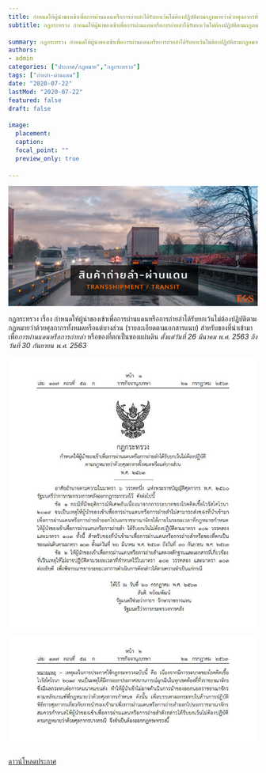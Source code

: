 ```yaml
---
title: กำหนดให้ผู้นำของเข้าเพื่อการผ่านแดนหรือการถ่ายลำได้รับยกเว้นไม่ต้องปฏิบัติตามกฎหมายว่าด้วยศุลกากรทั้งหมดหรือแต่บางส่วน
subtitle: กฎกระทรวง กำหนดให้ผู้นำของเข้าเพื่อการผ่านแดนหรือการถ่ายลำได้รับยกเว้นไม่ต้องปฏิบัติตามกฎหมายว่าด้วยศุลกากรทั้งหมดหรือแต่บางส่วน

summary: กฎกระทรวง กำหนดให้ผู้นำของเข้าเพื่อการผ่านแดนหรือการถ่ายลำได้รับยกเว้นไม่ต้องปฏิบัติตามกฎหมายว่าด้วยศุลกากรทั้งหมดหรือแต่บางส่วน
authors:
- admin
categories: ["ประกาศ/กฎหมาย","กฎกระทรวง"]
tags: ["ถ่ายลำ-ผ่านแดน"]
date: "2020-07-22"
lastMod: "2020-07-22"
featured: false
draft: false

image:
  placement: 
  caption: 
  focal_point: ""
  preview_only: true

---
```


![](featured.png)

กฏกระทรวง  เรื่อง กำหนดให้ผู้นำของเข้าเพื่อการผ่านแดนหรือการถ่ายลำได้รับยกเว้นไม่ต้องปฏิบัติตามกฎหมายว่าด้วยศุลกากรทั้งหมดหรือแต่บางส่วน (รายละเอียดตามเอกสารแนบ) สำหรับของที่นำเข้ามาเพื่อ*การผ่านแดนหรือการถ่ายลำ* หรือของที่ตกเป็นของแผ่นดิน *ตั้งแต่วันที่ 26 มีนาคม พ.ศ. 2563 ถึงวันที่ 30 กันยายน พ.ศ. 2563* 


![](2563-07_transitjpg_Page1.jpg)

![](2563-07_transitjpg_Page2.jpg)



 <a href="./2563-07_transit.pdf" target="_blank">ดาวน์โหลดประกาศ 
                <i class=" fas fa-file-pdf" style="font-size:30px; color: red;"></i>
            </a>





